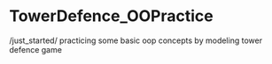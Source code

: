 # TowerDefence_OOPractice
/just_started/ practicing some basic oop concepts by modeling tower defence game 
